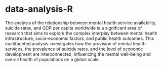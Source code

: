 # data-analysis-R

The analysis of the relationship between mental health service availability, suicide rates, and GDP per capita worldwide is a significant area of research that aims to explore the complex interplay between mental health infrastructure, socio-economic factors, and public health outcomes. This multifaceted analysis investigates how the provision of mental health services, the prevalence of suicide rates, and the level of economic development are interconnected, influencing the mental well-being and overall health of populations on a global scale.
